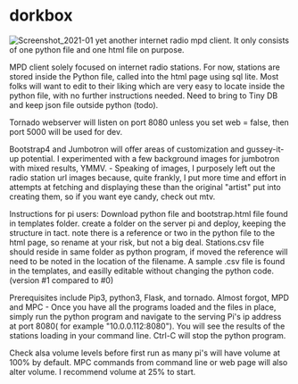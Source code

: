 # dorkbox
![Screenshot_2021-01](https://user-images.githubusercontent.com/16979775/104128940-eb3ace00-532f-11eb-957d-15982f51b817.png)
yet another internet radio mpd client.  It only consists of one python file and one html file on purpose.

MPD client solely focused on internet radio stations.  For now, stations are stored inside the Python file, called into the html page using sql lite. Most folks will want to edit  to their liking which are very easy to locate inside the python file, with no further instructions needed.  Need to bring to Tiny DB and keep json file outside python (todo).

Tornado webserver will listen on port 8080 unless you set web = false, then port 5000 will be used for dev.

Bootstrap4 and Jumbotron will offer areas of customization and gussey-it-up potential.  I experimented with a few background images for jumbotron with mixed results, YMMV.  -  Speaking of images, I purposely left out the radio station url images because, quite frankly, I put more time and effort in attempts at fetching and displaying these than the original "artist" put into creating them, so if you want eye candy, check out mtv.

Instructions for pi users:  Download python file and bootstrap.html file found in templates folder.  create a folder on the server pi and deploy, keeping the structure in tact.  note there is a reference or two in the python file to the html page, so rename at your risk, but not a big deal. Stations.csv file should reside in same folder as python program, if moved the reference will need to be noted in the location of the filename.  A sample .csv file is found in the templates, and easilly editable without changing the python code. (version #1 compared to #0)

Prerequisites include Pip3, python3, Flask, and tornado.  Almost forgot, MPD and MPC -  Once you have all the programs loaded and the files in place, simply run the python program and navigate to the serving Pi's ip address at port 8080( for example "10.0.0.112:8080").  You will see the results of the stations loading in your command line.  Ctrl-C will stop the python program.

Check alsa volume levels before first run as many pi's will have volume at 100% by default.  MPC commands from command line or web page will also alter volume.  I recommend  volume at 25% to start.

